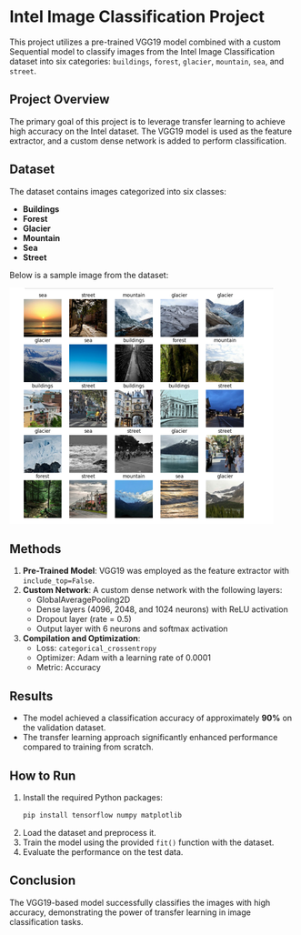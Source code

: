 # Intel Image Classification Project

This project utilizes a pre-trained VGG19 model combined with a custom Sequential model to classify images from the Intel Image Classification dataset into six categories: `buildings`, `forest`, `glacier`, `mountain`, `sea`, and `street`.

## Project Overview
The primary goal of this project is to leverage transfer learning to achieve high accuracy on the Intel dataset. The VGG19 model is used as the feature extractor, and a custom dense network is added to perform classification. 

## Dataset
The dataset contains images categorized into six classes:
- **Buildings**
- **Forest**
- **Glacier**
- **Mountain**
- **Sea**
- **Street**

Below is a sample image from the dataset:

![Sample Dataset Image](sample.png)

## Methods
1. **Pre-Trained Model**: VGG19 was employed as the feature extractor with `include_top=False`.
2. **Custom Network**: A custom dense network with the following layers:
   - GlobalAveragePooling2D
   - Dense layers (4096, 2048, and 1024 neurons) with ReLU activation
   - Dropout layer (rate = 0.5)
   - Output layer with 6 neurons and softmax activation
3. **Compilation and Optimization**:
   - Loss: `categorical_crossentropy`
   - Optimizer: Adam with a learning rate of 0.0001
   - Metric: Accuracy

## Results
- The model achieved a classification accuracy of approximately **90%** on the validation dataset.
- The transfer learning approach significantly enhanced performance compared to training from scratch.

## How to Run
1. Install the required Python packages:
   ```bash
   pip install tensorflow numpy matplotlib
   ```
2. Load the dataset and preprocess it.
3. Train the model using the provided `fit()` function with the dataset.
4. Evaluate the performance on the test data.

## Conclusion
The VGG19-based model successfully classifies the images with high accuracy, demonstrating the power of transfer learning in image classification tasks.


